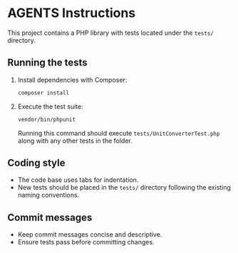# AGENTS Instructions

This project contains a PHP library with tests located under the `tests/` directory.

## Running the tests
1. Install dependencies with Composer:
   ```bash
   composer install
   ```
2. Execute the test suite:
   ```bash
   vendor/bin/phpunit
   ```
   Running this command should execute `tests/UnitConverterTest.php` along with any other tests in the folder.

## Coding style
- The code base uses tabs for indentation.
- New tests should be placed in the `tests/` directory following the existing naming conventions.

## Commit messages
- Keep commit messages concise and descriptive.
- Ensure tests pass before committing changes.
